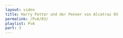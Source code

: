 ```yaml
---
layout: video
title: Harry Potter und der Penner von Alcatraz 03
permalink: /PvA/03/
playlist: PvA
part: 3
---
```


